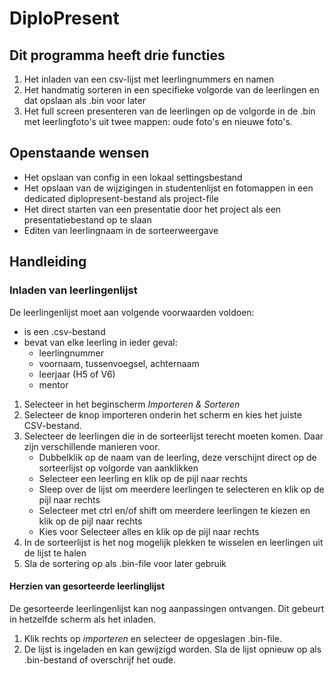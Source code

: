 # DiploPresent
## Dit programma heeft drie functies
1. Het inladen van een csv-lijst met leerlingnummers en namen
1. Het handmatig sorteren in een specifieke volgorde van de leerlingen en dat opslaan als .bin voor later
1. Het full screen presenteren van de leerlingen op de volgorde in de .bin met leerlingfoto's uit twee mappen: oude foto's en nieuwe foto's.

## Openstaande wensen
* Het opslaan van config in een lokaal settingsbestand
* Het opslaan van de wijzigingen in studentenlijst en fotomappen in een dedicated diplopresent-bestand als project-file
* Het direct starten van een presentatie door het project als een presentatiebestand op te slaan
* Editen van leerlingnaam in de sorteerweergave

## Handleiding

### Inladen van leerlingenlijst
De leerlingenlijst moet aan volgende voorwaarden voldoen:
* is een .csv-bestand
* bevat van elke leerling in ieder geval:
    * leerlingnummer
    * voornaam, tussenvoegsel, achternaam
    * leerjaar (H5 of V6)
    * mentor
  
1. Selecteer in het beginscherm *Importeren & Sorteren*
1. Selecteer de knop importeren onderin het scherm en kies het juiste CSV-bestand.
1. Selecteer de leerlingen die in de sorteerlijst terecht moeten komen. Daar zijn verschillende manieren voor.
    * Dubbelklik op de naam van de leerling, deze verschijnt direct op de sorteerlijst op volgorde van aanklikken
    * Selecteer een leerling en klik op de pijl naar rechts
    * Sleep over de lijst om meerdere leerlingen te selecteren en klik op de pijl naar rechts
    * Selecteer met ctrl en/of shift om meerdere leerlingen te kiezen en klik op de pijl naar rechts
    * Kies voor Selecteer alles en klik op de pijl naar rechts
1. In de sorteerlijst is het nog mogelijk plekken te wisselen en leerlingen uit de lijst te halen
1. Sla de sortering op als .bin-file voor later gebruik

#### Herzien van gesorteerde leerlinglijst
De gesorteerde leerlingenlijst kan nog aanpassingen ontvangen. Dit gebeurt in hetzelfde scherm als het inladen.
1. Klik rechts op *importeren* en selecteer de opgeslagen .bin-file.
1. De lijst is ingeladen en kan gewijzigd worden. Sla de lijst opnieuw op als .bin-bestand of overschrijf het oude.

